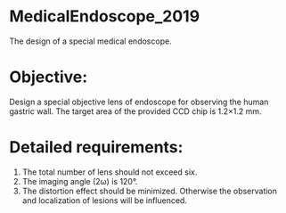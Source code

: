 # MedicalEndoscope_2019
The design of a special medical endoscope. 
# Objective:
Design a special objective lens of endoscope for observing the human gastric wall. The target area of the provided CCD chip is 1.2×1.2 mm. 
# Detailed requirements:
1. The total number of lens should not exceed six.
2. The imaging angle (2ω) is 120°.
3. The distortion effect should be minimized. Otherwise the observation and localization of lesions will be influenced.
